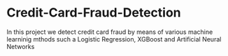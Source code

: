 # Credit-Card-Fraud-Detection
In this project we detect credit card fraud by means of various machine learninig mthods such a Logistic Regression, XGBoost and Artificial Neural Networks
